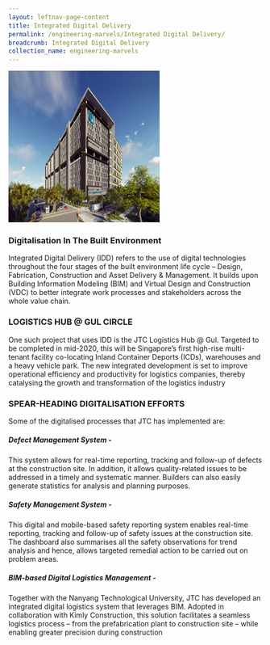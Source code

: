 ```yaml
---
layout: leftnav-page-content
title: Integrated Digital Delivery
permalink: /engineering-marvels/Integrated Digital Delivery/
breadcrumb: Integrated Digital Delivery
collection_name: engineering-marvels
---
```



<img src="/images/IDD.jpg" width="300" height="300">


### Digitalisation In The Built Environment
Integrated Digital Delivery (IDD) refers to the use of digital technologies throughout the four stages of the built environment life cycle – Design, Fabrication, Construction and Asset Delivery & Management. It builds upon Building Information Modeling (BIM) and Virtual Design and Construction (VDC) to better integrate work processes and stakeholders across the whole value chain.

### LOGISTICS HUB @ GUL CIRCLE
One such project that uses IDD is the JTC Logistics Hub @ Gul. Targeted to be completed in mid-2020, this will be Singapore’s first high-rise multi-tenant facility co-locating Inland Container Deports (ICDs), warehouses and a heavy vehicle park. The new integrated development is set to improve operational efficiency and productivity for logistics companies, thereby catalysing the growth and transformation of the logistics industry

### SPEAR-HEADING DIGITALISATION EFFORTS
Some of the digitalised processes that JTC has implemented are:

##### Defect Management System - 
This system allows for real-time reporting, tracking and follow-up of defects at the construction site. In addition, it allows quality-related issues to be addressed in a timely and systematic manner. Builders can also easily generate statistics for analysis and planning purposes.

##### Safety Management System - 
This digital and mobile-based safety reporting system enables real-time reporting, tracking and follow-up of safety issues at the construction site. The dashboard also summarises all the safety observations for trend analysis and hence, allows targeted remedial action to be carried out on problem areas.

##### BIM-based Digital Logistics Management -
Together with the Nanyang Technological University, JTC has developed an integrated digital logistics system that leverages BIM. Adopted in collaboration with Kimly Construction, this solution facilitates a seamless logistics process – from the prefabrication plant to construction site – while enabling greater precision during construction


